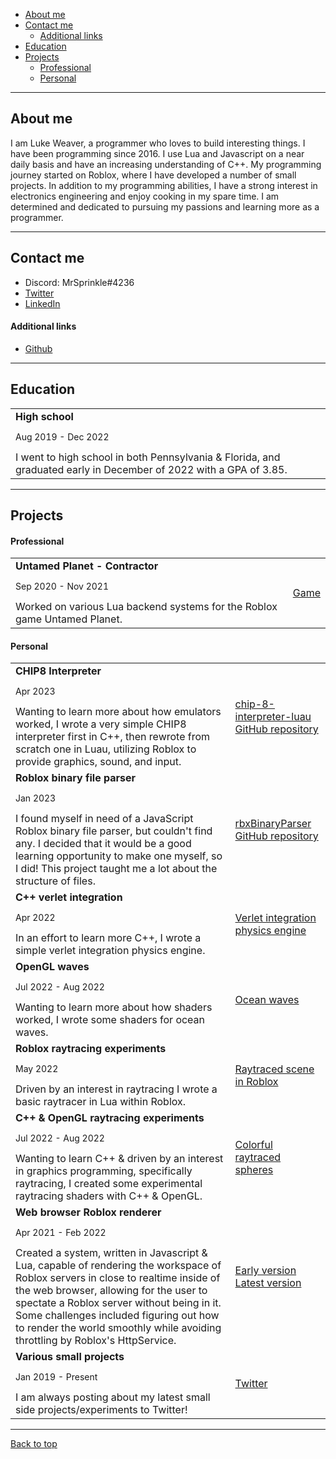 - [About me](#about-me)
- [Contact me](#contact-me)
  - [Additional links](#additional-links)
- [Education](#education)
- [Projects](#projects)
  - [Professional](#professional)
  - [Personal](#personal)

---

## About me

I am Luke Weaver, a programmer who loves to build interesting things. I have been programming since 2016. I use Lua and Javascript on a near daily basis and have an increasing understanding of C++. My programming journey started on Roblox, where I have developed a number of small projects. In addition to my programming abilities, I have a strong interest in electronics engineering and enjoy cooking in my spare time. I am determined and dedicated to pursuing my passions and learning more as a programmer.

---

## Contact me

- Discord: MrSprinkle#4236
- [Twitter](https://twitter.com/mrsprinkletoes)
- [LinkedIn](https://www.linkedin.com/in/luke-weaver-363077191/)

#### Additional links

- [Github](https://github.com/MrSprinkleToes)

---

## Education

<table>
	<tr>
		<td>
			<b>High school</b>
			<p style="font-size: 14px">Aug 2019 - Dec 2022</p>
			I went to high school in both Pennsylvania & Florida, and graduated early in December of 2022 with a GPA of 3.85.
		</td>
	</tr>
</table>

---

## Projects

#### Professional

<table>
	<tr>
		<td>
			<b>Untamed Planet - Contractor</b><br />
			<p style="font-size: 14px">Sep 2020 - Nov 2021</p>
			Worked on various Lua backend systems for the Roblox game Untamed Planet.
		</td>
		<td>
			<a href="https://www.roblox.com/games/5716123942/Untamed-Animals">Game</a>
		</td>
	</tr>
</table>

#### Personal

<table>
	<tr>
		<td>
			<b>CHIP8 Interpreter</b><br />
			<p style="font-size: 14px">Apr 2023</p>
			Wanting to learn more about how emulators worked, I wrote a very simple CHIP8 interpreter first in C++, then rewrote from scratch one in Luau, utilizing Roblox to provide graphics, sound, and input.
		</td>
		<td>
			<a href="https://github.com/MrSprinkleToes/chip8-interpreter-luau">chip-8-interpreter-luau GitHub repository</a>
		</td>
	</tr>
	<tr>
		<td>
			<b>Roblox binary file parser</b><br />
			<p style="font-size: 14px">Jan 2023</p>
			I found myself in need of a JavaScript Roblox binary file parser, but couldn't find any. I decided that it would be a good learning opportunity to make one myself, so I did! This project taught me a lot about the structure of files.
		</td>
		<td>
			<a href="https://github.com/MrSprinkleToes/rbxBinaryParser">rbxBinaryParser GitHub repository</a>
		</td>
	</tr>
	<tr>
		<td>
			<b>C++ verlet integration</b><br />
			<p style="font-size: 14px">Apr 2022</p>
			In an effort to learn more C++, I wrote a simple verlet integration physics engine.
		</td>
		<td>
			<a href="https://twitter.com/mrsprinkletoes/status/1515964509390876674">Verlet integration physics engine</a>
		</td>
	</tr>
	<tr>
		<td>
			<b>OpenGL waves</b><br />
			<p style="font-size: 14px">Jul 2022 - Aug 2022</p>
			Wanting to learn more about how shaders worked, I wrote some shaders for ocean waves.
		</td>
		<td>
			<a href="https://twitter.com/mrsprinkletoes/status/1501439103774117892">Ocean waves</a>
		</td>
	</tr>
	<tr>
		<td>
			<b>Roblox raytracing experiments</b><br />
			<p style="font-size: 14px">May 2022</p>
			Driven by an interest in raytracing I wrote a basic raytracer in Lua within Roblox.
		</td>
		<td>
			<a href="https://twitter.com/MrSprinkleToes/status/1523091998646804480">Raytraced scene in Roblox</a>
		</td>
	</tr>
	<tr>
		<td>
			<b>C++ & OpenGL raytracing experiments</b><br />
			<p style="font-size: 14px">Jul 2022 - Aug 2022</p>
			Wanting to learn C++ & driven by an interest in graphics programming, specifically raytracing, I created some experimental raytracing shaders with C++ & OpenGL.
		</td>
		<td>
			<a href="https://twitter.com/MrSprinkleToes/status/1561322112245276673">Colorful raytraced spheres</a>
		</td>
	</tr>
	<tr>
		<td>
			<b>Web browser Roblox renderer</b><br />
			<p style="font-size: 14px">Apr 2021 - Feb 2022</p>
			Created a system, written in Javascript & Lua, capable of rendering the workspace of Roblox servers in close to realtime inside of the web browser, allowing for the user to spectate a Roblox server without being in it. Some challenges included figuring out how to render the world smoothly while avoiding throttling by Roblox's HttpService.
		</td>
		<td>
			<a href="https://twitter.com/MrSprinkleToes/status/1380687784944488448">Early version</a>
			<a href="https://twitter.com/MrSprinkleToes/status/1490483542312243200">Latest version</a>
		</td>
	</tr>
	<tr>
		<td>
			<b>Various small projects</b><br />
			<p style="font-size: 14px">Jan 2019 - Present</p>
			I am always posting about my latest small side projects/experiments to Twitter!
		</td>
		<td>
			<a href="https://twitter.com/mrsprinkletoes">Twitter</a>
		</td>
	</tr>
</table>

---

[Back to top](#portfolio)
